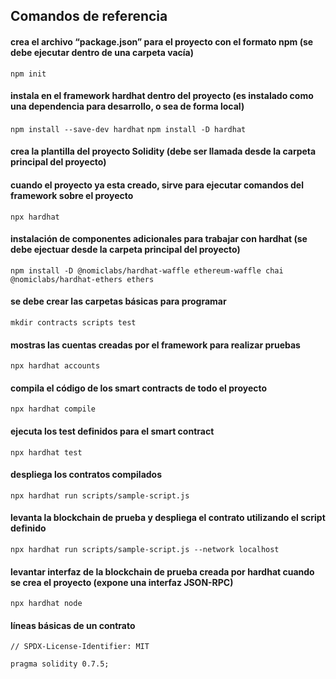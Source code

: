 ## Comandos de referencia

#### crea el archivo “package.json” para el proyecto con el formato npm (se debe ejecutar dentro de una carpeta vacía)
`npm init`

#### instala en el framework hardhat dentro del proyecto (es instalado como una dependencia para desarrollo, o sea de forma local)
`npm install --save-dev hardhat`
`npm install -D hardhat`

#### crea la plantilla del proyecto Solidity (debe ser llamada desde la carpeta principal del proyecto)
#### cuando el proyecto ya esta creado, sirve para ejecutar comandos del framework sobre el proyecto
`npx hardhat`

#### instalación de componentes adicionales para trabajar con hardhat (se debe ejectuar desde la carpeta principal del proyecto)
`npm install -D @nomiclabs/hardhat-waffle ethereum-waffle chai @nomiclabs/hardhat-ethers ethers`

#### se debe crear las carpetas básicas para programar
`mkdir contracts scripts test`

#### mostras las cuentas creadas por el framework para realizar pruebas
`npx hardhat accounts`

#### compila el código de los smart contracts de todo el proyecto
`npx hardhat compile`

#### ejecuta los test definidos para el smart contract
`npx hardhat test`

#### despliega los contratos compilados
`npx hardhat run scripts/sample-script.js`

#### levanta la blockchain de prueba y despliega el contrato utilizando el script definido
`npx hardhat run scripts/sample-script.js --network localhost`

#### levantar interfaz de la blockchain de prueba creada por hardhat cuando se crea el proyecto (expone una interfaz JSON-RPC)
`npx hardhat node`

#### líneas básicas de un contrato
```
// SPDX-License-Identifier: MIT

pragma solidity 0.7.5;

```